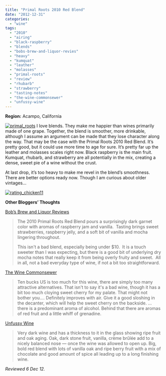 ```yaml
---
title: "Primal Roots 2010 Red Blend"
date: "2012-12-31"
categories: 
  - "wine"
tags: 
  - "2010"
  - "airing"
  - "black-raspberry"
  - "blends"
  - "bobs-brew-and-liquor-revies"
  - "heavy"
  - "kumquat"
  - "leather"
  - "molasses"
  - "primal-roots"
  - "review"
  - "rhubarb"
  - "strawberry"
  - "tasting-notes"
  - "the-wine-commonsewer"
  - "unfussy-wine"
---
```


**Region:** Acampo, California

 [![](http://s3.amazonaws.com/thegourmez-wpmedia/2012/12/primal_roots.jpg "primal_roots")](http://s3.amazonaws.com/thegourmez-wpmedia/2012/12/primal_roots.jpg) I love blends. They make me happier than wines primarily made of one grape. Together, the blend is smoother, more drinkable, although I assume an argument can be made that they lose character along the way. That may be the case with the Primal Roots 2010 Red Blend. It’s pretty good, but it could use more time to age for sure. It’s pretty far up the leather and molasses scales right now. Black raspberry is the main fruit. Kumquat, rhubarb, and strawberry are all potentially in the mix, creating a dense, sweet pie of a wine without the crust.

At last drop, it’s too heavy to make me revel in the blend’s smoothness. There are better options ready now. Though I am curious about older vintages...

[![](http://s3.amazonaws.com/thegourmez-wpmedia/2009/02/rating_chicken11.gif "rating_chicken11")](http://s3.amazonaws.com/thegourmez-wpmedia/2009/02/rating_chicken11.gif)

**Other Bloggers’ Thoughts**

[Bob’s Brew and Liquor Reviews](http://www.bobsbrewandliquorreviews.com/2012/11/primal-roots-red-blend.html)

> The 2010 Primal Roots Red Blend pours a surprisingly dark garnet color with aromas of raspberry jam and vanilla.  Tasting brings sweet strawberries, raspberry jelly, and a soft bit of vanilla and mocha lingering throughout.
> 
> This isn't a bad blend, especially being under $10.  It is a touch sweeter than I was expecting, but there is a good bit of underlying dry mocha notes that really keep it from being overly fruity and sweet.  All in all, not a bad everyday type of wine, if not a bit too straightforward.

[The Wine Commonsewer](http://www.winecommonsewer.com/the_wine_commonsewer/2012/01/2010-primal-roots-red-blend.html)

> Ten bucks US is too much for this wine, there are simply too many attractive alternatives. That isn't to say it's a bad wine, though it has a bit too much cloying sweet cherry for my palate. That might not bother you…. Definitely improves with air. Give it a good sloshing in the decanter, which will help the sweet cherry on the backside. … there is a predominant aroma of alcohol. Behind that there are aromas of red fruit and a little whiff of grenadine.

[Unfussy Wine](http://www.unfussywine.com/2012/07/wine-review-2010-primal-roots-red-big.html)

> Very dark wine and has a thickness to it in the glass showing ripe fruit and oak aging. Oak, dark stone fruit, vanilla, crème brûlée add to a nicely balanced nose — once the wine was allowed to open up. Big, bold red blend with lots of vanilla oak and ripe berry fruit with a mix of chocolate and good amount of spice all leading up to a long finishing wine.

_Reviewed 6 Dec 12._
